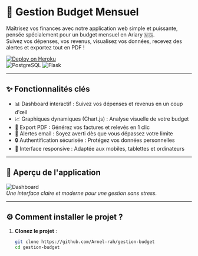 # 💸 Gestion Budget Mensuel 

Maîtrisez vos finances avec notre application web simple et puissante, pensée spécialement pour un budget mensuel en Ariary 🇲🇬.  
Suivez vos dépenses, vos revenus, visualisez vos données, recevez des alertes et exportez tout en PDF !

[![Deploy on Heroku](https://img.shields.io/badge/Deploy%20on-Heroku-6762A6?style=for-the-badge&logo=heroku)](https://heroku.com/deploy?template=https://github.com/votre-repo)  
![PostgreSQL](https://img.shields.io/badge/PostgreSQL-316192?style=for-the-badge&logo=postgresql)
![Flask](https://img.shields.io/badge/Flask-000000?style=for-the-badge&logo=flask)

---

## ✨ Fonctionnalités clés

- 📊 Dashboard interactif : Suivez vos dépenses et revenus en un coup d'œil
- 📈 Graphiques dynamiques (Chart.js) : Analyse visuelle de votre budget
- 📄 Export PDF : Générez vos factures et relevés en 1 clic
- 🔔 Alertes email : Soyez averti dès que vous dépassez votre limite
- 🔒 Authentification sécurisée : Protégez vos données personnelles
- 📱 Interface responsive : Adaptée aux mobiles, tablettes et ordinateurs

---

## 📸 Aperçu de l'application

![Dashboard](https://via.placeholder.com/800x500/4A6FA5/FFFFFF?text=Dashboard+-+350000+AR)  
*Une interface claire et moderne pour une gestion sans stress.*

---

## ⚙️ Comment installer le projet ?

1. **Clonez le projet** :
   ```bash
   git clone https://github.com/Arnel-rah/gestion-budget
   cd gestion-budget

